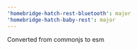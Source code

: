 ```yaml
---
'homebridge-hatch-rest-bluetooth': major
'homebridge-hatch-baby-rest': major
---
```


Converted from commonjs to esm
